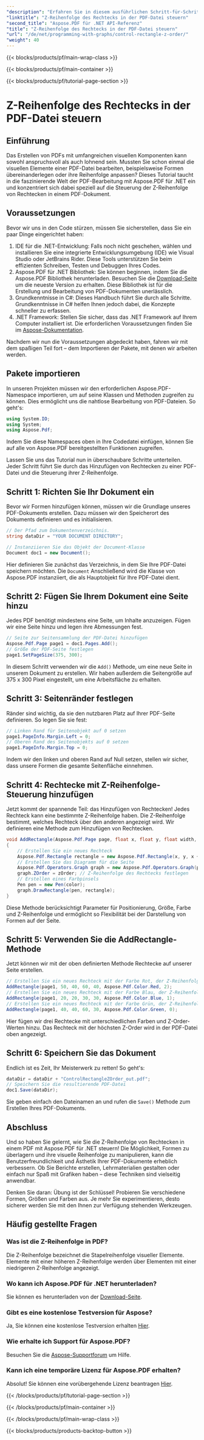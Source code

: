 ```yaml
---
"description": "Erfahren Sie in diesem ausführlichen Schritt-für-Schritt-Tutorial, wie Sie die Z-Reihenfolge von Rechtecken in PDF-Dateien mit Aspose.PDF für .NET steuern. Ideal für Entwickler, die PDF-Dokumente optimieren möchten."
"linktitle": "Z-Reihenfolge des Rechtecks in der PDF-Datei steuern"
"second_title": "Aspose.PDF für .NET API-Referenz"
"title": "Z-Reihenfolge des Rechtecks in der PDF-Datei steuern"
"url": "/de/net/programming-with-graphs/control-rectangle-z-order/"
"weight": 40
---
```


{{< blocks/products/pf/main-wrap-class >}}

{{< blocks/products/pf/main-container >}}

{{< blocks/products/pf/tutorial-page-section >}}

# Z-Reihenfolge des Rechtecks in der PDF-Datei steuern

## Einführung

Das Erstellen von PDFs mit umfangreichen visuellen Komponenten kann sowohl anspruchsvoll als auch lohnend sein. Mussten Sie schon einmal die visuellen Elemente einer PDF-Datei bearbeiten, beispielsweise Formen übereinanderlegen oder ihre Reihenfolge anpassen? Dieses Tutorial taucht in die faszinierende Welt der PDF-Bearbeitung mit Aspose.PDF für .NET ein und konzentriert sich dabei speziell auf die Steuerung der Z-Reihenfolge von Rechtecken in einem PDF-Dokument. 

## Voraussetzungen 

Bevor wir uns in den Code stürzen, müssen Sie sicherstellen, dass Sie ein paar Dinge eingerichtet haben:

1. IDE für die .NET-Entwicklung: Falls noch nicht geschehen, wählen und installieren Sie eine integrierte Entwicklungsumgebung (IDE) wie Visual Studio oder JetBrains Rider. Diese Tools unterstützen Sie beim effizienten Schreiben, Testen und Debuggen Ihres Codes.
2. Aspose.PDF für .NET Bibliothek: Sie können beginnen, indem Sie die Aspose.PDF Bibliothek herunterladen. Besuchen Sie die [Download-Seite](https://releases.aspose.com/pdf/net/) um die neueste Version zu erhalten. Diese Bibliothek ist für die Erstellung und Bearbeitung von PDF-Dokumenten unerlässlich.
3. Grundkenntnisse in C#: Dieses Handbuch führt Sie durch alle Schritte. Grundkenntnisse in C# helfen Ihnen jedoch dabei, die Konzepte schneller zu erfassen.
4. .NET Framework: Stellen Sie sicher, dass das .NET Framework auf Ihrem Computer installiert ist. Die erforderlichen Voraussetzungen finden Sie im [Aspose-Dokumentation](https://reference.aspose.com/pdf/net/).

Nachdem wir nun die Voraussetzungen abgedeckt haben, fahren wir mit dem spaßigen Teil fort – dem Importieren der Pakete, mit denen wir arbeiten werden.

## Pakete importieren

In unseren Projekten müssen wir den erforderlichen Aspose.PDF-Namespace importieren, um auf seine Klassen und Methoden zugreifen zu können. Dies ermöglicht uns die nahtlose Bearbeitung von PDF-Dateien. So geht's:

```csharp
using System.IO;
using System;
using Aspose.Pdf;
```

Indem Sie diese Namespaces oben in Ihre Codedatei einfügen, können Sie auf alle von Aspose.PDF bereitgestellten Funktionen zugreifen.

Lassen Sie uns das Tutorial nun in überschaubare Schritte unterteilen. Jeder Schritt führt Sie durch das Hinzufügen von Rechtecken zu einer PDF-Datei und die Steuerung ihrer Z-Reihenfolge.

## Schritt 1: Richten Sie Ihr Dokument ein

Bevor wir Formen hinzufügen können, müssen wir die Grundlage unseres PDF-Dokuments erstellen. Dazu müssen wir den Speicherort des Dokuments definieren und es initialisieren.

```csharp
// Der Pfad zum Dokumentenverzeichnis.
string dataDir = "YOUR DOCUMENT DIRECTORY";

// Instanziieren Sie das Objekt der Document-Klasse
Document doc1 = new Document();
```
Hier definieren Sie zunächst das Verzeichnis, in dem Sie Ihre PDF-Datei speichern möchten. Die `Document` Anschließend wird die Klasse von Aspose.PDF instanziiert, die als Hauptobjekt für Ihre PDF-Datei dient.

## Schritt 2: Fügen Sie Ihrem Dokument eine Seite hinzu

Jedes PDF benötigt mindestens eine Seite, um Inhalte anzuzeigen. Fügen wir eine Seite hinzu und legen ihre Abmessungen fest.

```csharp
// Seite zur Seitensammlung der PDF-Datei hinzufügen
Aspose.Pdf.Page page1 = doc1.Pages.Add();
// Größe der PDF-Seite festlegen
page1.SetPageSize(375, 300);
```
In diesem Schritt verwenden wir die `Add()` Methode, um eine neue Seite in unserem Dokument zu erstellen. Wir haben außerdem die Seitengröße auf 375 x 300 Pixel eingestellt, um eine Arbeitsfläche zu erhalten.

## Schritt 3: Seitenränder festlegen 

Ränder sind wichtig, da sie den nutzbaren Platz auf Ihrer PDF-Seite definieren. So legen Sie sie fest:

```csharp
// Linken Rand für Seitenobjekt auf 0 setzen
page1.PageInfo.Margin.Left = 0;
// Oberen Rand des Seitenobjekts auf 0 setzen
page1.PageInfo.Margin.Top = 0;
```
Indem wir den linken und oberen Rand auf Null setzen, stellen wir sicher, dass unsere Formen die gesamte Seitenfläche einnehmen.

## Schritt 4: Rechtecke mit Z-Reihenfolge-Steuerung hinzufügen

Jetzt kommt der spannende Teil: das Hinzufügen von Rechtecken! Jedes Rechteck kann eine bestimmte Z-Reihenfolge haben. Die Z-Reihenfolge bestimmt, welches Rechteck über den anderen angezeigt wird. Wir definieren eine Methode zum Hinzufügen von Rechtecken.

```csharp
void AddRectangle(Aspose.Pdf.Page page, float x, float y, float width, float height, Aspose.Pdf.Color color, int zOrder)
{
    // Erstellen Sie ein neues Rechteck
    Aspose.Pdf.Rectangle rectangle = new Aspose.Pdf.Rectangle(x, y, x + width, y + height);
    // Erstellen Sie das Diagramm für die Seite
    Aspose.Pdf.Operators.Graph graph = new Aspose.Pdf.Operators.Graph(page);
    graph.ZOrder = zOrder; // Z-Reihenfolge des Rechtecks festlegen
    // Erstellen eines Farbpinsels
    Pen pen = new Pen(color);
    graph.DrawRectangle(pen, rectangle);
}
```
Diese Methode berücksichtigt Parameter für Positionierung, Größe, Farbe und Z-Reihenfolge und ermöglicht so Flexibilität bei der Darstellung von Formen auf der Seite.

## Schritt 5: Verwenden Sie die AddRectangle-Methode

Jetzt können wir mit der oben definierten Methode Rechtecke auf unserer Seite erstellen.

```csharp
// Erstellen Sie ein neues Rechteck mit der Farbe Rot, der Z-Reihenfolge 0 und bestimmten Abmessungen
AddRectangle(page1, 50, 40, 60, 40, Aspose.Pdf.Color.Red, 2);
// Erstellen Sie ein neues Rechteck mit der Farbe Blau, der Z-Reihenfolge 0 und bestimmten Abmessungen
AddRectangle(page1, 20, 20, 30, 30, Aspose.Pdf.Color.Blue, 1);
// Erstellen Sie ein neues Rechteck mit der Farbe Grün, der Z-Reihenfolge 0 und bestimmten Abmessungen
AddRectangle(page1, 40, 40, 60, 30, Aspose.Pdf.Color.Green, 0);
```
Hier fügen wir drei Rechtecke mit unterschiedlichen Farben und Z-Order-Werten hinzu. Das Rechteck mit der höchsten Z-Order wird in der PDF-Datei oben angezeigt.

## Schritt 6: Speichern Sie das Dokument 

Endlich ist es Zeit, Ihr Meisterwerk zu retten! So geht's:

```csharp
dataDir = dataDir + "ControlRectangleZOrder_out.pdf";
// Speichern Sie die resultierende PDF-Datei
doc1.Save(dataDir);
```
Sie geben einfach den Dateinamen an und rufen die `Save()` Methode zum Erstellen Ihres PDF-Dokuments.

## Abschluss 

Und so haben Sie gelernt, wie Sie die Z-Reihenfolge von Rechtecken in einem PDF mit Aspose.PDF für .NET steuern! Die Möglichkeit, Formen zu überlagern und ihre visuelle Reihenfolge zu manipulieren, kann die Benutzerfreundlichkeit und Ästhetik Ihrer PDF-Dokumente erheblich verbessern. Ob Sie Berichte erstellen, Lehrmaterialien gestalten oder einfach nur Spaß mit Grafiken haben – diese Techniken sind vielseitig anwendbar.

Denken Sie daran: Übung ist der Schlüssel! Probieren Sie verschiedene Formen, Größen und Farben aus. Je mehr Sie experimentieren, desto sicherer werden Sie mit den Ihnen zur Verfügung stehenden Werkzeugen.

## Häufig gestellte Fragen

### Was ist die Z-Reihenfolge in PDF?
Die Z-Reihenfolge bezeichnet die Stapelreihenfolge visueller Elemente. Elemente mit einer höheren Z-Reihenfolge werden über Elementen mit einer niedrigeren Z-Reihenfolge angezeigt.

### Wo kann ich Aspose.PDF für .NET herunterladen?
Sie können es herunterladen von der [Download-Seite](https://releases.aspose.com/pdf/net/).

### Gibt es eine kostenlose Testversion für Aspose?
Ja, Sie können eine kostenlose Testversion erhalten [Hier](https://releases.aspose.com/).

### Wie erhalte ich Support für Aspose.PDF?
Besuchen Sie die [Aspose-Supportforum](https://forum.aspose.com/c/pdf/10) um Hilfe.

### Kann ich eine temporäre Lizenz für Aspose.PDF erhalten?
Absolut! Sie können eine vorübergehende Lizenz beantragen [Hier](https://purchase.aspose.com/temporary-license/).

{{< /blocks/products/pf/tutorial-page-section >}}

{{< /blocks/products/pf/main-container >}}

{{< /blocks/products/pf/main-wrap-class >}}

{{< blocks/products/products-backtop-button >}}